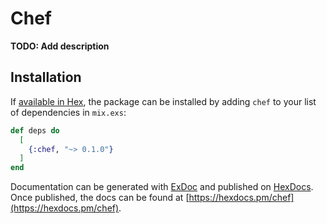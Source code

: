 # Chef

**TODO: Add description**

## Installation

If [available in Hex](https://hex.pm/docs/publish), the package can be installed
by adding `chef` to your list of dependencies in `mix.exs`:

```elixir
def deps do
  [
    {:chef, "~> 0.1.0"}
  ]
end
```

Documentation can be generated with [ExDoc](https://github.com/elixir-lang/ex_doc)
and published on [HexDocs](https://hexdocs.pm). Once published, the docs can
be found at [https://hexdocs.pm/chef](https://hexdocs.pm/chef).

